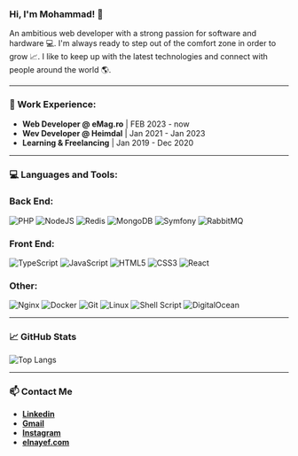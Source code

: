 ### Hi, I'm Mohammad! 👋

An ambitious web developer with a strong passion for software and hardware 💻. I'm always ready to step out of the comfort zone in order to grow 📈. I like to keep up with the latest technologies and connect with people around the world 🌎.

---

### 💼 Work Experience: 

 - **Web Developer @ eMag.ro** | FEB 2023 - now
 - **Wev Developer @ Heimdal** | Jan 2021 - Jan 2023
 - **Learning & Freelancing** | Jan 2019 - Dec 2020 

---
### 💻 Languages and Tools:

### Back End:
![PHP](https://img.shields.io/badge/php-%23777BB4.svg?style=for-the-badge&logo=php&logoColor=white)
![NodeJS](https://img.shields.io/badge/node.js-6DA55F?style=for-the-badge&logo=node.js&logoColor=white)
![Redis](https://img.shields.io/badge/redis-%23DD0031.svg?style=for-the-badge&logo=redis&logoColor=white)
![MongoDB](https://img.shields.io/badge/MongoDB-%234ea94b.svg?style=for-the-badge&logo=mongodb&logoColor=white)
![Symfony](https://img.shields.io/badge/symfony-%23000000.svg?style=for-the-badge&logo=symfony&logoColor=white)
![RabbitMQ](https://img.shields.io/badge/Rabbitmq-FF6600?style=for-the-badge&logo=rabbitmq&logoColor=white)

### Front End:
![TypeScript](https://img.shields.io/badge/typescript-%23007ACC.svg?style=for-the-badge&logo=typescript&logoColor=white)
![JavaScript](https://img.shields.io/badge/javascript-%23323330.svg?style=for-the-badge&logo=javascript&logoColor=%23F7DF1E)
![HTML5](https://img.shields.io/badge/html5-%23E34F26.svg?style=for-the-badge&logo=html5&logoColor=white)
![CSS3](https://img.shields.io/badge/css3-%231572B6.svg?style=for-the-badge&logo=css3&logoColor=white)
![React](https://img.shields.io/badge/react-%2320232a.svg?style=for-the-badge&logo=react&logoColor=%2361DAFB)

### Other:
![Nginx](https://img.shields.io/badge/nginx-%23009639.svg?style=for-the-badge&logo=nginx&logoColor=white)
![Docker](https://img.shields.io/badge/docker-%230db7ed.svg?style=for-the-badge&logo=docker&logoColor=white)
![Git](https://img.shields.io/badge/git-%23F05033.svg?style=for-the-badge&logo=git&logoColor=white)
![Linux](https://img.shields.io/badge/Linux-FCC624?style=for-the-badge&logo=linux&logoColor=black)
![Shell Script](https://img.shields.io/badge/shell_script-%23121011.svg?style=for-the-badge&logo=gnu-bash&logoColor=white)
![DigitalOcean](https://img.shields.io/badge/DigitalOcean-%230167ff.svg?style=for-the-badge&logo=digitalOcean&logoColor=white)

---

### 📈 GitHub Stats
![Top Langs](https://github-readme-stats.vercel.app/api/top-langs/?username=mohammadelnayef&layout=compact&theme=dark&hide_border=true)

---

### 📫 Contact Me

- **[Linkedin](https://www.linkedin.com/in/mohammad-elnayef/)**
- **[Gmail](mohammadelnayef@gmail.com)**
- **[Instagram](https://www.instagram.com/mohammad_eln/)**
- **[elnayef.com](https://elnayef.com)**
